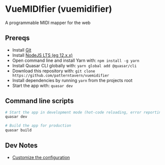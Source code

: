 # VueMIDIfier (vuemidifier)

A programmable MIDI mapper for the web

## Prereqs
- Install [Git](https://git-scm.com/downloads)
- Install [NodeJS LTS (eg 12.x.x)](https://nodejs.org/en/)
- Open command line and install Yarn with: `npm install -g yarn`
- Install Quasar CLI globally with: `yarn global add @quasar/cli`
- Download this repository with: `git clone https://github.com/patterntavern/vuemidifier`
- Install dependencies by running `yarn` from the projects root
- Start the app with: `quasar dev`

## Command line scripts
```bash
# Start the app in development mode (hot-code reloading, error reporting, etc.)
quasar dev

# Build the app for production
quasar build
```

## Dev Notes
- [Customize the configuration](https://quasar.dev/quasar-cli/quasar-conf-js)
